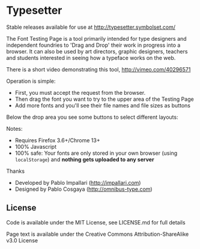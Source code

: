 Typesetter
=================

Stable releases available for use at http://typesetter.symbolset.com/

The Font Testing Page is a tool primarily intended for type designers and independent foundries to 'Drag and Drop' their work in progress into a browser. It can also be used by art directors, graphic designers, teachers and students interested in seeing how a typeface works on the web.

There is a short video demonstrating this tool, http://vimeo.com/40296571

Operation is simple:

- First, you must accept the request from the browser.
- Then drag the font you want to try to the upper area of the Testing Page
- Add more fonts and you'll see their file names and file sizes as buttons

Below the drop area you see some buttons to select different layouts:

Notes:

- Requires Firefox 3.6+/Chrome 13+
- 100% Javascript
- 100% safe: Your fonts are only stored in your own browser (using `localStorage`) and **nothing gets uploaded to any server**

Thanks

- Developed by Pablo Impallari (http://impallari.com)
- Designed by Pablo Cosgaya (http://omnibus-type.com)

License
------------

Code is available under the MIT License, see LICENSE.md for full details

Page text is available under the Creative Commons Attribution-ShareAlike v3.0 License
